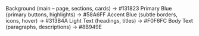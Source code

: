 Background (main – page, sections, cards) → #131823
Primary Blue (primary buttons, highlights) → #58A6FF
Accent Blue (subtle borders, icons, hover) → #313B4A
Light Text (headings, titles) → #F0F6FC
Body Text (paragraphs, descriptions) → #8B949E